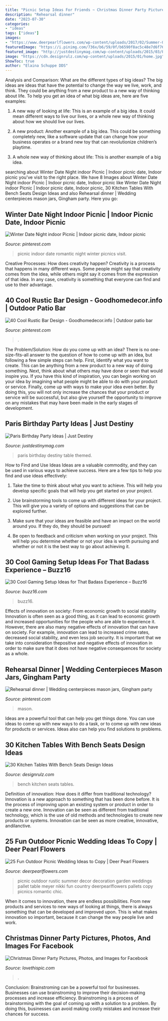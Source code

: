 ```yaml
---
title: "Picnic Setup Ideas For Friends ~ Christmas Dinner Party Pictures, Photos, And Images For Facebook"
description: "Rehearsal dinner"
date: "2023-07-30"
categories:
- "ideas"
tags: ["ideas"]
images:
- "https://www.deerpearlflowers.com/wp-content/uploads/2017/02/Summer-Outdoor-Picnic-Wedding-Ideas-23.jpg"
featuredImage: "https://i.pinimg.com/736x/b6/59/0f/b6590f8ac5c48e7d6f766ffe7f139212.jpg"
featured_image: "http://justdestinymag.com/wp-content/uploads/2015/03/Paris-Birthday-Party-Just-Destiny-Mag.jpg"
image: "https://cdn.designrulz.com/wp-content/uploads/2015/01/home.jpg"
ShowToc: true
author: "Elaina Schuppe DDS"
---
```



Analysis and Comparison: What are the different types of big ideas?
The big ideas are ideas that have the potential to change the way we live, work, and think. They could be anything from a new product to a new way of thinking about life. To help you get an idea of what big ideas are, here are five examples:
1. A new way of looking at life: This is an example of a big idea. It could mean different ways to live our lives, or a whole new way of thinking about how we should live our lives.

2. A new product: Another example of a big idea. This could be something completely new, like a software update that can change how your business operates or a brand new toy that can revolutionize children’s playtime.

3. A whole new way of thinking about life: This is another example of a big idea.

	

		
searching about Winter Date Night indoor Picnic | Indoor picnic date, Indoor picnic you've visit to the right place. We have 8 Images about Winter Date Night indoor Picnic | Indoor picnic date, Indoor picnic like Winter Date Night indoor Picnic | Indoor picnic date, Indoor picnic, 30 Kitchen Tables With Bench Seats Design Ideas and also Rehearsal dinner | Wedding centerpieces mason jars, Gingham party. Here you go:
		
    
## Winter Date Night Indoor Picnic | Indoor Picnic Date, Indoor Picnic

<img loading=lazy src="https://i.pinimg.com/736x/2a/e1/d8/2ae1d85164d95c0e3ec5b36904e179d1--indoor-picnic-date-nights.jpg" onerror="this.onerror=null;this.src='https://tse1.mm.bing.net/th?id=OIP.BMxdtRvbor6NDVXNYE-vzwHaFj&amp;pid=15.1';" alt="Winter Date Night indoor Picnic | Indoor picnic date, Indoor picnic">

_Source: pinterest.com_

>picnic indoor date romantic night winter picnics visit. 

	

Creative Processes: How does creativity happen?
Creativity is a process that happens in many different ways. Some people might say that creativity comes from the idea, while others might say it comes from the expression of that idea. In any case, creativity is something that everyone can find and use to their advantage.

    
## 40 Cool Rustic Bar Design - Goodhomedecor.info | Outdoor Patio Bar

<img loading=lazy src="https://i.pinimg.com/736x/b6/59/0f/b6590f8ac5c48e7d6f766ffe7f139212.jpg" onerror="this.onerror=null;this.src='https://tse3.mm.bing.net/th?id=OIP.fiRPL0XAmE3yQP1HF5lKRgHaJ6&amp;pid=15.1';" alt="40 Cool Rustic Bar Design - Goodhomedecor.info | Outdoor patio bar">

_Source: pinterest.com_

>. 

	

The Problem/Solution: How do you come up with an idea?
There is no one-size-fits-all answer to the question of how to come up with an idea, but following a few simple steps can help. First, identify what you want to create. This can be anything from a new product to a new way of doing something. Next, think about what others may have done or seen that would inspire you. If you have this kind of inspiration, you can begin working on your idea by imagining what people might be able to do with your product or service. Finally, come up with ways to make your idea even better. By doing this, you will not only increase the chances that your product or service will be successful, but also give yourself the opportunity to improve on any mistakes that may have been made in the early stages of development.

    
## Paris Birthday Party Ideas | Just Destiny

<img loading=lazy src="http://justdestinymag.com/wp-content/uploads/2015/03/Paris-Birthday-Party-Just-Destiny-Mag.jpg" onerror="this.onerror=null;this.src='https://tse1.mm.bing.net/th?id=OIP.pqgLRZXBjrgBLRnEOrSW8QHaKl&amp;pid=15.1';" alt="Paris Birthday Party Ideas | Just Destiny">

_Source: justdestinymag.com_

>paris birthday destiny table themed. 

	

How to Find and Use Ideas
Ideas are a valuable commodity, and they can be used in various ways to achieve success. Here are a few tips to help you find and use ideas effectively:
1. Take the time to think about what you want to achieve. This will help you develop specific goals that will help you get started on your project.

2. Use brainstorming tools to come up with different ideas for your project. This will give you a variety of options and suggestions that can be explored further.

3. Make sure that your ideas are feasible and have an impact on the world around you. If they do, they should be pursued!

4. Be open to feedback and criticism when working on your project. This will help you determine whether or not your idea is worth pursuing and whether or not it is the best way to go about achieving it.

    
## 30 Cool Gaming Setup Ideas For That Badass Experience – Buzz16

<img loading=lazy src="https://buzz16.com/wp-content/uploads/2018/01/Cool-Gaming-Setup-Ideas-for-That-Badass-Experience-15.jpg" onerror="this.onerror=null;this.src='https://tse3.mm.bing.net/th?id=OIP.CbE5qFjt5zwrWhSnx5DoNAHaEL&amp;pid=15.1';" alt="30 Cool Gaming Setup Ideas for That Badass Experience – Buzz16">

_Source: buzz16.com_

>buzz16. 

	

Effects of innovation on society: From economic growth to social stability
Innovation is often seen as a good thing, as it can lead to economic growth and increased opportunities for the people who are able to experience it. However, there are also many negative effects of innovation that can have on society. For example, innovation can lead to increased crime rates, decreased social stability, and even less job security. It is important that we take into consideration thepositive and negative effects of innovation in order to make sure that it does not have negative consequences for society as a whole.

    
## Rehearsal Dinner | Wedding Centerpieces Mason Jars, Gingham Party

<img loading=lazy src="https://i.pinimg.com/736x/74/1a/0a/741a0afec2706b7d7c10104a20e53994.jpg" onerror="this.onerror=null;this.src='https://tse2.mm.bing.net/th?id=OIP.uJIa6yj0yy4lsDojMp0BWQHaJ3&amp;pid=15.1';" alt="Rehearsal dinner | Wedding centerpieces mason jars, Gingham party">

_Source: pinterest.com_

>mason. 

	

Ideas are a powerful tool that can help you get things done. You can use ideas to come up with new ways to do a task, or to come up with new ideas for products or services. Ideas also can help you find solutions to problems.

    
## 30 Kitchen Tables With Bench Seats Design Ideas

<img loading=lazy src="https://cdn.designrulz.com/wp-content/uploads/2015/01/home.jpg" onerror="this.onerror=null;this.src='https://tse1.mm.bing.net/th?id=OIP.CuayAPu83fF4tr5DRX1gAwHaI4&amp;pid=15.1';" alt="30 Kitchen Tables With Bench Seats Design Ideas">

_Source: designrulz.com_

>bench kitchen seats tables. 

	

Definition of innovation: How does it differ from traditional technology?
Innovation is a new approach to something that has been done before. It is the process of improving upon an existing system or product in order to create a new one. Innovation can be seen as different from traditional technology, which is the use of old methods and technologies to create new products or systems. Innovation can be seen as more creative, innovative, andilanctive.

    
## 25 Fun Outdoor Picnic Wedding Ideas To Copy | Deer Pearl Flowers

<img loading=lazy src="https://www.deerpearlflowers.com/wp-content/uploads/2017/02/Summer-Outdoor-Picnic-Wedding-Ideas-23.jpg" onerror="this.onerror=null;this.src='https://tse1.mm.bing.net/th?id=OIP.Xuc5uOBjEQM6jCEvLFf3BQHaLH&amp;pid=15.1';" alt="25 Fun Outdoor Picnic Wedding Ideas to Copy | Deer Pearl Flowers">

_Source: deerpearlflowers.com_

>picnic outdoor rustic summer decor decoration garden weddings pallet table meyer nikki fun country deerpearlflowers pallets copy picnics romantic chic. 

	

When it comes to innovation, there are endless possibilities. From new products and services to new ways of looking at things, there is always something that can be developed and improved upon. This is what makes innovation so important, because it can change the way people live and work.

    
## Christmas Dinner Party Pictures, Photos, And Images For Facebook

<img loading=lazy src="http://www.lovethispic.com/uploaded_images/140400-Christmas-Dinner-Party.jpg" onerror="this.onerror=null;this.src='https://tse3.mm.bing.net/th?id=OIP.uTIp51emVBuUOyob-WBQhQHaLH&amp;pid=15.1';" alt="Christmas Dinner Party Pictures, Photos, and Images for Facebook">

_Source: lovethispic.com_

>. 

	

Conclusion: Brainstroming can be a powerful tool for businesses.
Businesses can use brainstroming to improve their decision-making processes and increase efficiency. Brainstroming is a process of brainstorming with the goal of coming up with a solution to a problem. By doing this, businesses can avoid making costly mistakes and increase their chances for success.


